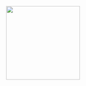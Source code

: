 <a href="https://open.spotify.com/album/50ZenUP4O2Q5eCy2NRNvuz?si=FE4UrTKHS1C-eHx4xCEw3Q">
  <img src="[https://github.com/EmiHolleran/EmiHolleran.github.io/blob/main/listening/pictures/noahkahan-stickseason.jpg]" width="200" height="200">
</a>
